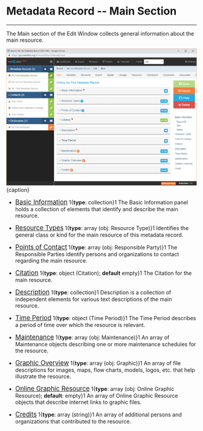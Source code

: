 # Metadata Record -- Main Section
---

The <span class="md-section">Main</span> section of the <span class="md-window">Edit Window</span> collects general information about the main resource.

![Main Edit Window](/assets/reference/edit-objects/metadata/main/main-editWindow.png){caption}


 * [<span class="md-panel" style="font-size: larger">Basic Information</span>](basicInfo-panel.md) <i class="fa fa-asterisk required" title="Required"> </i> 1{**type**: collection}1  The <span class="md-panel">Basic Information</span> panel holds a collection of elements that identify and describe the main resource.

 * [<span class="md-panel" style="font-size: larger">Resource Types</span>](resourceType-panel.md)  <i class="fa fa-asterisk required" title="Required"> </i> 1{**type**: array (obj: <span class="md-panel">Resource Type</span>)}1 Identifies the general class or kind for the main resource of this metadata record. 

 * [<span class="md-panel" style="font-size: larger">Points of Contact</span>](poc-panel.md) <i class="fa fa-asterisk required" title="Required"> </i> 1{**type**: array (obj: <span class="md-panel">Responsible Party</span>)}1  The <span class="md-panel">Responsible Parties</span> identify persons and organizations to contact regarding the main resource. 

 * [<span class="md-panel" style="font-size: larger">Citation</span>](citation-panel.md)  <i class="fa fa-asterisk required" title="Required"> </i> 1{**type**: object (<span class="md-panel">Citation</span>); **default** empty}1  The <span class="md-panel">Citation</span> for the main resource. 

 * [<span class="md-panel" style="font-size: larger">Description</span>](description-panel.md)  <i class="fa fa-asterisk required" title="Required"> </i> 1{**type**: collection}1 <span class="md-panel">Description</span> is a collection of independent elements for various text descriptions of the main resource. 

 * [<span class="md-panel" style="font-size: larger">Time Period</span>](timePeriod-panel.md)  1{**type**: object (<span class="md-panel">Time Period</span>)}1 The <span class="md-panel">Time Period</span> describes a period of time over which the resource is relevant.  

 * [<span class="md-panel" style="font-size: larger">Maintenance</span>](maintenance-panel.md)  1{**type**: array (obj: <span class="md-panel">Maintenance</span>)}1 An array of <span class="md-panel">Maintenance</span> objects describing one or more maintenance schedules for the resource.

 * [<span class="md-panel" style="font-size: larger">Graphic Overview</span>](graphicOverview-panel.md)  1{**type**: array (obj: <span class="md-panel"> Graphic</span>)}1 An array of file descriptions for images, maps, flow charts, models, logos, etc. that help illustrate the resource.
 
 * [<span class="md-panel" style="font-size: larger">Online Graphic Resource</span>](onlineGraphicResource-panel.md)  1{**type**: array (obj: <span class="md-panel">Online Graphic Resource</span>); **default**: empty}1 An array of <span class="md-panel">Online Graphic Resource</span> objects that describe internet links to graphic files. 

 * [<span class="md-panel" style="font-size: larger">Credits</span>](credits-panel.md)  1{**type**: array (string)}1 An array of additional persons and organizations that contributed to the resource. 
